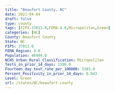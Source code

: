 ```yaml
---
title: "Beaufort County, NC"
date: 2021-04-04
draft: false
type: county
tags: [FIPS:37013.0,FEMA:4.0,Micropolitan,Green]
categories: [NC]
County: Beaufort County
State: NC
FIPS: 37013.0
FEMA_Region: 4.0
Population: 46994.0
NCHS_Urban_Rural_Classification: Micropolitan
Tests_in_prior_14_days: 1590.0
Fourteen_day_test_rate_per_100000: 3383.0
Percent_Positivity_in_prior_14_days: 0.043
Level: Green
url: /states/NC/beaufort-county
---
```



